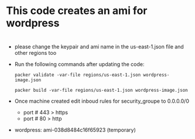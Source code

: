 # This code creates an ami for wordpress
#
* please change the keypair and ami name in the us-east-1.json file and other regions too 
 

* Run the following commands after updating the code:
    ```
    packer validate -var-file regions/us-east-1.json wordpress-image.json

    packer build -var-file regions/us-east-1.json wordpress-image.json
    ```

* Once machine created edit inboud rules for security_groupe to 0.0.0.0/0

  * port #  443   >  https
  * port #  80    >  http

* wordpress:  ami-038d8484c16f65923 (temporary) 



